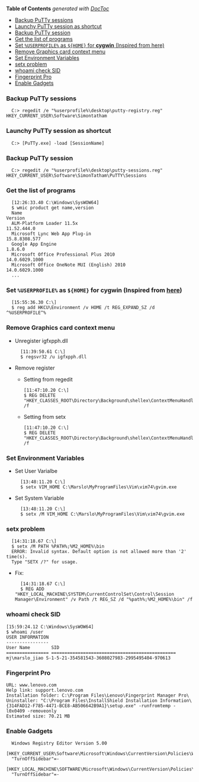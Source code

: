<!-- START doctoc generated TOC please keep comment here to allow auto update -->
<!-- DON'T EDIT THIS SECTION, INSTEAD RE-RUN doctoc TO UPDATE -->
**Table of Contents**  *generated with [DocToc](https://github.com/thlorenz/doctoc)*

- [Backup PuTTy sessions](#backup-putty-sessions)
- [Launchy PuTTy session as shortcut](#launchy-putty-session-as-shortcut)
- [Backup PuTTy session](#backup-putty-session)
- [Get the list of programs](#get-the-list-of-programs)
- [Set `%USERPROFILE%` as `${HOME}` for **cygwin** (Inspired from here)](#set-%25userprofile%25-as-home-for-cygwin-inspired-from-here)
- [Remove Graphics card context menu](#remove-graphics-card-context-menu)
- [Set Environment Variables](#set-environment-variables)
- [setx problem](#setx-problem)
- [whoami check SID](#whoami-check-sid)
- [Fingerprint Pro](#fingerprint-pro)
- [Enable Gadgets](#enable-gadgets)

<!-- END doctoc generated TOC please keep comment here to allow auto update -->

### Backup PuTTy sessions

      C:> regedit /e "%userprofile%\desktop\putty-registry.reg" HKEY_CURRENT_USER\Software\Simontatham

### Launchy PuTTy session as shortcut

      C:> [PuTTy.exe] -load [SessionName]

### Backup PuTTy session

      C:> regedit /e "%userprofile%\desktop\putty-sessions.reg" HKEY_CURRENT_USER\Software\SimonTatham\PuTTY\Sessions

### Get the list of programs

      [12:26:33.40 C:\Windows\SysWOW64]
      $ wmic product get name,version
      Name                                                                     Version
      ALM-Platform Loader 11.5x                                                11.52.444.0
      Microsoft Lync Web App Plug-in                                           15.8.8308.577
      Google App Engine                                                        1.8.6.0
      Microsoft Office Professional Plus 2010                                  14.0.6029.1000
      Microsoft Office OneNote MUI (English) 2010                              14.0.6029.1000
      ...

### Set `%USERPROFILE%` as `${HOME}` for **cygwin** (Inspired from [here](http://stackoverflow.com/questions/225764/safely-change-home-directory-in-cygwin))

      [15:55:36.30 C:\]
      $ reg add HKCU\Environment /v HOME /t REG_EXPAND_SZ /d ^%USERPROFILE^%

### Remove Graphics card context menu
- Unregister igfxpph.dll

        [11:39:50.61 C:\]
        $ regsvr32 /u igfxpph.dll

- Remove register
    - Setting from regedit

          [11:47:10.20 C:\]
          $ REG DELETE "HKEY_CLASSES_ROOT\Directory\Background\shellex\ContextMenuHandlers\igfxcui" /f

    - Setting from setx

          [11:47:10.20 C:\]
          $ REG DELETE "HKEY_CLASSES_ROOT\Directory\Background\shellex\ContextMenuHandlers\igfxcui" /f

### Set Environment Variables
- Set User Varialbe

        [13:48:11.20 C:\]
        $ setx VIM_HOME C:\Marslo\MyProgramFiles\Vim\vim74\gvim.exe

- Set System Variable

        [13:48:11.20 C:\]
        $ setx /M VIM_HOME C:\Marslo\MyProgramFiles\Vim\vim74\gvim.exe

### setx problem

      [14:31:18.67 C:\]
      $ setx /M PATH %PATH%;%M2_HOME%\bin
      ERROR: Invalid syntax. Default option is not allowed more than '2' time(s).
      Type "SETX /?" for usage.

- Fix:

        [14:31:18.67 C:\]
        $ REG ADD "HKEY_LOCAL_MACHINE\SYSTEM\CurrentControlSet\Control\Session Manager\Environment" /v Path /t REG_SZ /d "%path%;%M2_HOME%\bin" /f


### whoami check SID

    [15:59:24.12 C:\Windows\SysWOW64]
    $ whoami /user
    USER INFORMATION
    ----------------
    User Name        SID
    ================ ===============================================
    mj\marslo_jiao S-1-5-21-354581543-3608027983-2995495404-970613


### Fingerprint Pro

    URL: www.lenovo.com
    Help link: support.lenovo.com
    Installation folder: C:\Program Files\Lenovo\Fingerprint Manager Pro\
    Uninstaller: "C:\Program Files\InstallShield Installation Information\{314FAD12-F785-4471-BCE8-AB506642B9A1}\setup.exe" -runfromtemp -l0x0409 -removeonly
    Estimated size: 70.21 MB
    
### Enable Gadgets

      Windows Registry Editor Version 5.00
      [HKEY_CURRENT_USER\Software\Microsoft\Windows\CurrentVersion\Policies\Windows\Sidebar]
      "TurnOffSidebar"=-
      [HKEY_LOCAL_MACHINE\SOFTWARE\Microsoft\Windows\CurrentVersion\Policies\Windows\Sidebar]
      "TurnOffSidebar"=-
